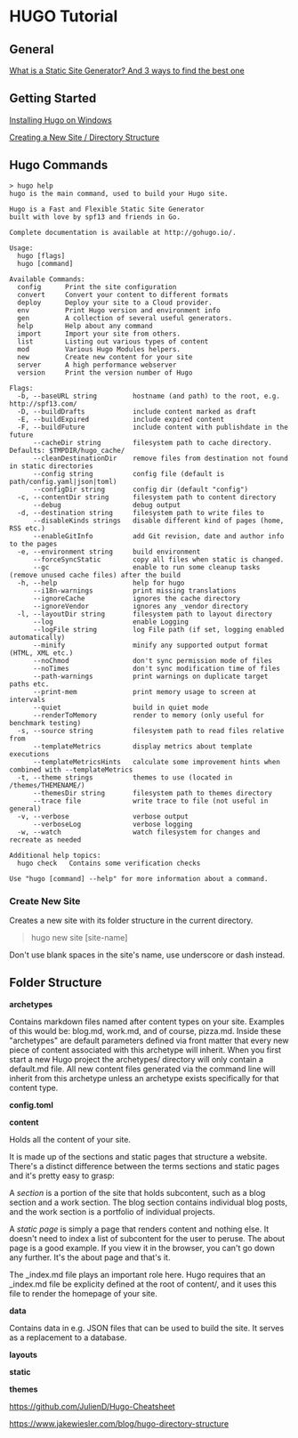 # HUGO Tutorial




## General

[What is a Static Site Generator? And 3 ways to find the best one](https://www.netlify.com/blog/2020/04/14/what-is-a-static-site-generator-and-3-ways-to-find-the-best-one/)

## Getting Started

[Installing Hugo on Windows](https://www.youtube.com/watch?v=G7umPCU-8xc)

[Creating a New Site / Directory Structure](https://www.youtube.com/watch?v=sB0HLHjgQ7E)

## Hugo Commands

```
> hugo help
hugo is the main command, used to build your Hugo site.

Hugo is a Fast and Flexible Static Site Generator
built with love by spf13 and friends in Go.

Complete documentation is available at http://gohugo.io/.

Usage:
  hugo [flags]
  hugo [command]

Available Commands:
  config      Print the site configuration
  convert     Convert your content to different formats
  deploy      Deploy your site to a Cloud provider.
  env         Print Hugo version and environment info
  gen         A collection of several useful generators.
  help        Help about any command
  import      Import your site from others.
  list        Listing out various types of content
  mod         Various Hugo Modules helpers.
  new         Create new content for your site
  server      A high performance webserver
  version     Print the version number of Hugo

Flags:
  -b, --baseURL string         hostname (and path) to the root, e.g. http://spf13.com/
  -D, --buildDrafts            include content marked as draft
  -E, --buildExpired           include expired content
  -F, --buildFuture            include content with publishdate in the future
      --cacheDir string        filesystem path to cache directory. Defaults: $TMPDIR/hugo_cache/
      --cleanDestinationDir    remove files from destination not found in static directories
      --config string          config file (default is path/config.yaml|json|toml)
      --configDir string       config dir (default "config")
  -c, --contentDir string      filesystem path to content directory
      --debug                  debug output
  -d, --destination string     filesystem path to write files to
      --disableKinds strings   disable different kind of pages (home, RSS etc.)
      --enableGitInfo          add Git revision, date and author info to the pages
  -e, --environment string     build environment
      --forceSyncStatic        copy all files when static is changed.
      --gc                     enable to run some cleanup tasks (remove unused cache files) after the build
  -h, --help                   help for hugo
      --i18n-warnings          print missing translations
      --ignoreCache            ignores the cache directory
      --ignoreVendor           ignores any _vendor directory
  -l, --layoutDir string       filesystem path to layout directory
      --log                    enable Logging
      --logFile string         log File path (if set, logging enabled automatically)
      --minify                 minify any supported output format (HTML, XML etc.)
      --noChmod                don't sync permission mode of files
      --noTimes                don't sync modification time of files
      --path-warnings          print warnings on duplicate target paths etc.
      --print-mem              print memory usage to screen at intervals
      --quiet                  build in quiet mode
      --renderToMemory         render to memory (only useful for benchmark testing)
  -s, --source string          filesystem path to read files relative from
      --templateMetrics        display metrics about template executions
      --templateMetricsHints   calculate some improvement hints when combined with --templateMetrics
  -t, --theme strings          themes to use (located in /themes/THEMENAME/)
      --themesDir string       filesystem path to themes directory
      --trace file             write trace to file (not useful in general)
  -v, --verbose                verbose output
      --verboseLog             verbose logging
  -w, --watch                  watch filesystem for changes and recreate as needed

Additional help topics:
  hugo check   Contains some verification checks

Use "hugo [command] --help" for more information about a command.
```
### Create New Site

Creates a new site with its folder structure in the current directory.

> hugo new site [site-name]

Don't use blank spaces in the site's name, use underscore or dash instead.

## Folder Structure

**archetypes**

Contains markdown files named after content types on your site. Examples of this would be: blog.md, work.md, and of course, pizza.md. Inside these "archetypes" are default parameters defined via front matter that every new piece of content associated with this archetype will inherit. When you first start a new Hugo project the archetypes/ directory will only contain a default.md file. All new content files generated via the command line will inherit from this archetype unless an archetype exists specifically for that content type.

**config.toml**

**content**

Holds all the content of your site.

It is made up of the sections and static pages that structure a website. There's a distinct difference between the terms sections and static pages and it's pretty easy to grasp:

A *section* is a portion of the site that holds subcontent, such as a blog section and a work section. The blog section contains individual blog posts, and the work section is a portfolio of individual projects.

A *static page* is simply a page that renders content and nothing else. It doesn't need to index a list of subcontent for the user to peruse. The about page is a good example. If you view it in the browser, you can't go down any further. It's the about page and that's it.

The _index.md file plays an important role here. Hugo requires that an _index.md file be explicity defined at the root of content/, and it uses this file to render the homepage of your site.

**data**

Contains data in e.g. JSON files that can be used to build the site. It serves as a replacement to a database.

**layouts**

**static**

**themes**


https://github.com/JulienD/Hugo-Cheatsheet

https://www.jakewiesler.com/blog/hugo-directory-structure
